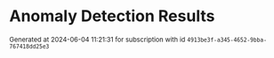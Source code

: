 # Anomaly Detection Results


<sup>Generated at 2024-06-04 11:21:31 for subscription with id `4913be3f-a345-4652-9bba-767418dd25e3`</sup>
